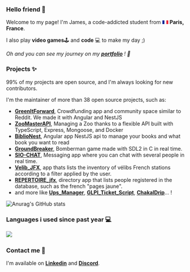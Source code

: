 ### Hello friend 👋

Welcome to my page! I'm James, a code-addicted student from <img src="/img/fra.jpg" width="16" />  **Paris, France**.

I also play  **video games**🕹️ and **code**  💻 to make my day ;)

*Oh and you can see my journey on my **[portfolio](https://abib-james.fr)** ! 📝*

### Projects ✨

99% of my projects are open source, and I'm always looking for new contributors.

I'm the maintainer of more than 38 open source projects, such as:

* **[GreenItForward](https://github.com/GreenItForward)**, Crowdfunding app and community space similar to Reddit. We made it with Angular and NestJS
* **[ZooMasterAPI](https://github.com/jabibamman/ZooMasterAPI)**, Managing a Zoo thanks to a flexible API built with TypeScript, Express, Mongoose, and Docker
* **[BiblioNest](https://github.com/jabibamman/BiblioNest)**, Angular app NestJS api to manage your books and what book you want to read
* **[GroundBreaker](https://github.com/valentinb-sixense/groundbreaker)**, Bomberman game made with SDL2 in C in real time.
* **[SIO-CHAT](https://github.com/jabibamman/SIO-CHAT)**, Messaging app where you can chat with several people in real time.
* **[Velib_JFX](https://github.com/jabibamman/Velib_JFX)**, app thats lists the inventory of vélibs French stations according to a filter applied by the user.
* **[REPERTOIRE_jfx](https://github.com/jabibamman/Repertoire_jfx)**, directory app that lists people registered in the database, such as the french "pages jaune".
* and more like **[Ups_Manager](https://github.com/jabibamman/Ups_Manager)**, **[GLPI_Ticket_Script](https://github.com/jabibamman/GLPI_Ticket_Script)**, **[ChakalDrip](https://github.com/jabibamman/ChakalDrip)**... !

[//]: # (### Skills & Tools 🖱️)
[//]: # (// TODO : add a list of my skills)

![Anurag's GitHub stats](https://github-readme-stats.vercel.app/api?username=jabibamman&show_icons=true&theme=transparent)

### Languages i used since past year 💻
<a href="https://wakatime.com/@jabibamman"><img src="https://wakatime.com/share/@jabibamman/ae271700-0703-4bb8-af14-20f33c2d877b.png" height="320px"></a>

### Contact me 🤝

I'm available on **[Linkedin](https://www.linkedin.com/in/jamesabib/)** and **[Discord](https://discord.gg/vTZ3hB4952)**.

